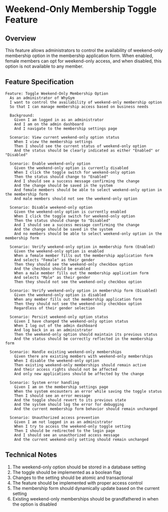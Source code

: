 # Weekend-Only Membership Toggle Feature

## Overview
This feature allows administrators to control the availability of weekend-only membership option in the membership application form. When enabled, female members can opt for weekend-only access, and when disabled, this option is not available to any member.

## Feature Specification

```gherkin
Feature: Toggle Weekend-Only Membership Option
  As an administrator of WhyGym
  I want to control the availability of weekend-only membership option
  So that I can manage membership access based on business needs

  Background:
    Given I am logged in as an administrator
    And I am on the admin dashboard
    And I navigate to the membership settings page

  Scenario: View current weekend-only option status
    When I view the membership settings
    Then I should see the current status of weekend-only option
    And the status should be clearly indicated as either "Enabled" or "Disabled"

  Scenario: Enable weekend-only option
    Given the weekend-only option is currently disabled
    When I click the toggle switch for weekend-only option
    Then the status should change to "Enabled"
    And I should see a success message confirming the change
    And the change should be saved in the system
    And female members should be able to select weekend-only option in the membership form
    And male members should not see the weekend-only option

  Scenario: Disable weekend-only option
    Given the weekend-only option is currently enabled
    When I click the toggle switch for weekend-only option
    Then the status should change to "Disabled"
    And I should see a success message confirming the change
    And the change should be saved in the system
    And no members should be able to select weekend-only option in the membership form

  Scenario: Verify weekend-only option in membership form (Enabled)
    Given the weekend-only option is enabled
    When a female member fills out the membership application form
    And selects "Female" as their gender
    Then they should see the weekend-only checkbox option
    And the checkbox should be enabled
    When a male member fills out the membership application form
    And selects "Male" as their gender
    Then they should not see the weekend-only checkbox option

  Scenario: Verify weekend-only option in membership form (Disabled)
    Given the weekend-only option is disabled
    When any member fills out the membership application form
    Then they should not see the weekend-only checkbox option
    Regardless of their gender selection

  Scenario: Persist weekend-only option status
    Given I have changed the weekend-only option status
    When I log out of the admin dashboard
    And log back in as an administrator
    Then the weekend-only option should maintain its previous status
    And the status should be correctly reflected in the membership form

  Scenario: Handle existing weekend-only memberships
    Given there are existing members with weekend-only memberships
    When I disable the weekend-only option
    Then existing weekend-only memberships should remain active
    And their access rights should not be affected
    And only new applications should be affected by the change

  Scenario: System error handling
    Given I am on the membership settings page
    When the system encounters an error while saving the toggle status
    Then I should see an error message
    And the toggle should revert to its previous state
    And the system should log the error for debugging
    And the current membership form behavior should remain unchanged

  Scenario: Unauthorized access prevention
    Given I am not logged in as an administrator
    When I try to access the weekend-only toggle setting
    Then I should be redirected to the login page
    And I should see an unauthorized access message
    And the current weekend-only setting should remain unchanged
```

## Technical Notes
1. The weekend-only option should be stored in a database setting
2. The toggle should be implemented as a boolean flag
3. Changes to the setting should be atomic and transactional
5. The feature should be implemented with proper access control
6. The membership form should dynamically update based on the current setting
7. Existing weekend-only memberships should be grandfathered in when the option is disabled